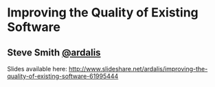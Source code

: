 # Improving the Quality of Existing Software

## Steve Smith [@ardalis](https://twitter.com/ardalis)

Slides available here:
http://www.slideshare.net/ardalis/improving-the-quality-of-existing-software-61995444
